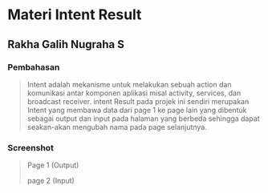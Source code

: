 # Materi Intent Result
## Rakha Galih Nugraha S
### Pembahasan
> Intent adalah mekanisme untuk melakukan sebuah action dan komunikasi antar
komponen aplikasi misal activity, services, dan broadcast receiver. 
> intent Result pada projek ini sendiri merupakan Intent yang membawa data dari page 1 ke page lain
yang dibentuk sebagai output dan input pada halaman yang berbeda
sehingga dapat seakan-akan mengubah nama pada page selanjutnya.

### Screenshot

> Page 1 (Output)
> 
> page 2 (Input)
